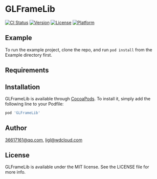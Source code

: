 # GLFrameLib

[![CI Status](https://img.shields.io/travis/36617161@qq.com/GLFrameLib.svg?style=flat)](https://travis-ci.org/36617161@qq.com/GLFrameLib)
[![Version](https://img.shields.io/cocoapods/v/GLFrameLib.svg?style=flat)](https://cocoapods.org/pods/GLFrameLib)
[![License](https://img.shields.io/cocoapods/l/GLFrameLib.svg?style=flat)](https://cocoapods.org/pods/GLFrameLib)
[![Platform](https://img.shields.io/cocoapods/p/GLFrameLib.svg?style=flat)](https://cocoapods.org/pods/GLFrameLib)

## Example

To run the example project, clone the repo, and run `pod install` from the Example directory first.

## Requirements

## Installation

GLFrameLib is available through [CocoaPods](https://cocoapods.org). To install
it, simply add the following line to your Podfile:

```ruby
pod 'GLFrameLib'
```

## Author

36617161@qq.com, ligl@wdcloud.com

## License

GLFrameLib is available under the MIT license. See the LICENSE file for more info.
